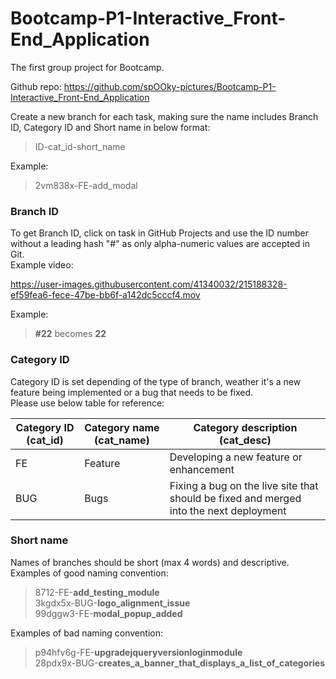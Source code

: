 # Bootcamp-P1-Interactive_Front-End_Application

The first group project for Bootcamp.

Github repo: https://github.com/spOOky-pictures/Bootcamp-P1-Interactive_Front-End_Application
  
Create a new branch for each task, making sure the name includes Branch ID, Category ID and Short name in below format:  
> ID-cat_id-short_name

Example:  
> 2vm838x-FE-add_modal
   
### Branch ID  
To get Branch ID, click on task in GitHub Projects and use the ID number without a leading hash "#" as only alpha-numeric values are accepted in Git.  
Example video:  

https://user-images.githubusercontent.com/41340032/215188328-ef59fea6-fece-47be-bb6f-a142dc5cccf4.mov
  
Example:  
> **#22** becomes **22**  
  
### Category ID  
Category ID is set depending of the type of branch, weather it's a new feature being implemented or a bug that needs to be fixed.  
Please use below table for reference:
  
| Category ID (cat_id)  | Category name (cat_name) | Category description (cat_desc)                                                        |
| --------------------- | ------------------------ | -------------------------------------------------------------------------------------- |
|         FE            |          Feature         | Developing a new feature or enhancement                                                |
|         BUG           |           Bugs           | Fixing a bug on the live site that should be fixed and merged into the next deployment |
  
### Short name  
Names of branches should be short (max 4 words) and descriptive.  
Examples of good naming convention:  

> 8712-FE-**add_testing_module**  
> 3kgdx5x-BUG-**logo_alignment_issue**  
> 99dggw3-FE-**modal_popup_added**
  
Examples of bad naming convention:  
  
> p94hfv6g-FE-**upgradejqueryversionloginmodule**  
> 28pdx9x-BUG-**creates_a_banner_that_displays_a_list_of_categories**
